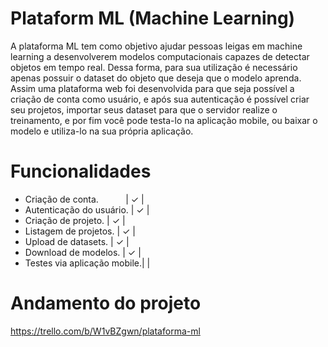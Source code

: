 # Plataform ML (Machine Learning)

A plataforma ML tem como objetivo ajudar pessoas leigas em machine learning a desenvolverem modelos computacionais capazes de detectar objetos em tempo real.
Dessa forma, para sua utilização é necessário apenas possuir o dataset do objeto que deseja que o modelo aprenda. Assim uma plataforma web foi desenvolvida para que seja possível a criação de conta como usuário, e após sua autenticação é possível criar seu projetos, importar seus dataset para que o servidor realize o treinamento, e por fim você pode testa-lo na aplicação mobile, ou baixar o modelo e utiliza-lo na sua própria aplicação.

# Funcionalidades
 - Criação de conta.&nbsp;&nbsp;&nbsp;&nbsp;&nbsp;&nbsp;&nbsp;&nbsp;&nbsp;&nbsp;&nbsp;| ✓ |
 - Autenticação do usuário.    | ✓ |
 - Criação de projeto.         | ✓ |
 - Listagem de projetos.       | ✓ |
 - Upload de datasets.         | ✓ |
 - Download de modelos.        | ✓ |
 - Testes via aplicação mobile.|   |
 
 # Andamento do projeto
https://trello.com/b/W1vBZgwn/plataforma-ml
